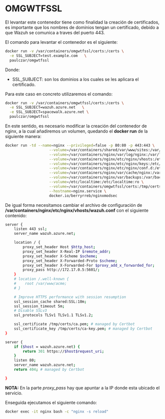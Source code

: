 # OMGWTFSSL
El levantar este contenedor tiene como finalidad la creación de certificados, es importante que los nombres de dominios tengan un certificado, debido a que Wazuh se comunica a traves del puerto 443.

El comando para levantar el contenedor es el siguiente:
```bash
docker run -v /var/containers/omgwtfssl/certs:/certs \
  -e SSL_SUBJECT=test.example.com   \
  paulczar/omgwtfssl
```

Donde:
* SSL_SUBJECT: son los dominios a los cuales se les aplicara el certificado.

Para este caso en concreto utilizaremos el comando:

```bash
docker run -v /var/containers/omgwtfssl/certs:/certs \
  -e SSL_SUBJECT=wazuh.azure.net   \
  -e SSL_SUBJECT=spacewalk.azure.net \
  paulczar/omgwtfssl
```

En este sentido, es necesario modificar la creación del contenedor de nginx, a la cual añadiremos un volumen, quedando el **docker run** de la siguiente manera:

```bash
docker run -td --name=nginx --privileged=false -p 80:80 -p 443:443 \
                    --volume=/var/containers/shared/var/www/sites:/var/www/sites:z \
                    --volume=/var/containers/nginx/var/log/nginx:/var/log/nginx:z \
                    --volume=/var/containers/nginx/etc/nginx/vhosts:/etc/nginx/vhosts:z \
                    --volume=/var/containers/nginx/etc/nginx/keys:/etc/nginx/keys:z \
                    --volume=/var/containers/nginx/etc/nginx/conf.d:/etc/nginx/conf.d:z \
                    --volume=/var/containers/nginx/var/cache/nginx:/var/cache/nginx:z  \
                    --volume=/var/containers/nginx/var/backups:/var/backups:z \
                    --volume=/etc/localtime:/etc/localtime:ro \
                    --volume=/var/containers/omgwtfssl/certs:/tmp/certs \
                    --hostname=nginx.service \
                    docker.io/berryrreb/nginxmodsec
```

De igual forma necesitamos cambiar el archivo de configuración de **/var/containers/nginx/etc/nginx/vhosts/wazuh.conf** con el siguiente contenido:

```bash
server {
    listen 443 ssl;
    server_name wazuh.azure.net;

    location / {
        proxy_set_header Host $http_host;
        proxy_set_header X-Real-IP $remote_addr;
        proxy_set_header X-Scheme $scheme;
        proxy_set_header X-Forwarded-Proto $scheme;
        proxy_set_header X-Forwarded-For $proxy_add_x_forwarded_for;
        proxy_pass http://172.17.0.5:5601/;
    }
    # location /.well-known {
    #    root /var/www/acme;
    # }

    # Improve HTTPS performance with session resumption
    ssl_session_cache shared:SSL:10m;
    ssl_session_timeout 5m;
    # Disable SSLv3
    ssl_protocols TLSv1 TLSv1.1 TLSv1.2;

    ssl_certificate /tmp/certs/ca.pem; # managed by Certbot
    ssl_certificate_key /tmp/certs/ca-key.pem; # managed by Certbot
}

server {
    if ($host = wazuh.azure.net) {
        return 301 https://$host$request_uri;
    }
    listen 80;
    server_name wazuh.azure.net;
    return 404; # managed by Certbot

}
```
**NOTA:** En la parte *proxy_pass* hay que apuntar a la IP donde esta ubicado el servicio.

Enseguida ejecutamos el siguiente comando:

```bash
docker exec -it nginx bash -c "nginx -s reload"
```
